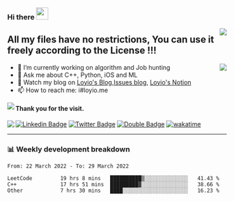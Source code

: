 <h3 align="left">Hi there <img src="https://media.giphy.com/media/hvRJCLFzcasrR4ia7z/giphy.gif" width="28"></h3>
<a align="right" href="https://github.com/loyio/loyio/blob/master/STAR/README.md"><img align="right" src="https://img.shields.io/badge/LOYIO-STAR-green" /></a>

## All my files have no restrictions, You can use it freely according to the License !!!

<img align="right" src="https://loy-readme.vercel.app/api?username=loyio&show_icons=true&hide=stars&include_all_commits=true&hide_title=true&theme=graywhite" />

- 🔭 I’m currently working on algorithm and Job hunting
- 💬 Ask me about C++, Python, iOS and ML
- 📔 Watch my blog on [Loyio's Blog](https://loyio.me),[Issues blog](https://github.com/loyio/blog/issues), [Loyio's Notion](https://www.notion.so/Loyio-s-Dashboard-2f56bd29222a445ea9d9e8802a1ac83b)
- 📫 How to reach me: i#loyio.me


<img align="left" src="https://loy-readme.vercel.app/api/top-langs/?username=loyio&langs_count=8&layout=compact&hide=css,html,jupyter notebook" />

#### Thank you for the visit.
<img align="left" src="http://profile-counter.glitch.me/loyio/count.svg" />

  
  
[![Linkedin Badge](https://img.shields.io/badge/-@loyio-0077b5?style=flat-square&logo=Linkedin&logoColor=white&labelColor=0077b5&link=https://www.linkedin.com/in/loyio-hex-363172158/)](https://www.linkedin.com/in/loyio-hex-363172158/)
[![Twitter Badge](https://img.shields.io/badge/-@loyiome-1ca0f1?style=flat-square&labelColor=1ca0f1&logo=twitter&logoColor=white&link=https://twitter.com/loyiome)](https://twitter.com/loyiome)
[![Double Badge](https://img.shields.io/badge/@loyio-007722?style=flat&logo=Douban&logoColor=white)](https://www.douban.com/people/susmote)
[![wakatime](https://wakatime.com/badge/user/c0ddc104-5a20-41d1-ab9a-c4d9ea20a4d9.svg)](https://wakatime.com/@c0ddc104-5a20-41d1-ab9a-c4d9ea20a4d9)

-------
### 📊 Weekly development breakdown
<!--START_SECTION:waka-->

```text
From: 22 March 2022 - To: 29 March 2022

LeetCode         19 hrs 8 mins   ██████████▒░░░░░░░░░░░░░░   41.43 %
C++              17 hrs 51 mins  █████████▓░░░░░░░░░░░░░░░   38.66 %
Other            7 hrs 30 mins   ████░░░░░░░░░░░░░░░░░░░░░   16.23 %
```

<!--END_SECTION:waka-->
